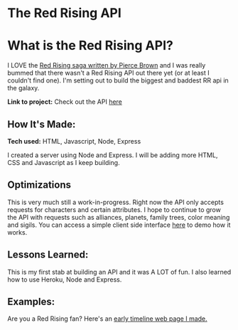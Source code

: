 # The Red Rising API

# What is the Red Rising API? 
I LOVE the <a href="https://www.piercebrown.com/" target="_blank">Red Rising saga written by Pierce Brown</a> and I was really bummed that there wasn't a Red Rising API out there yet (or at least I couldn't find one). I'm setting out to build the biggest and baddest RR api in the galaxy. 

**Link to project:** Check out the API <a href="https://red-rising-api.herokuapp.com/" target="_blank">here</a>

## How It's Made:

**Tech used:** HTML, Javascript, Node, Express

I created a server using Node and Express. I will be adding more HTML, CSS and Javascript as I keep building. 

## Optimizations

This is very much still a work-in-progress. Right now the API only accepts requests for characters and certain attributes. I hope to continue to grow the API with requests such as alliances, planets, family trees, color meaning and sigils. You can access a simple client side interface <a href="https://github.com/michellelavergne/red-rising-client-side">here</a> to demo how it works. 


## Lessons Learned:

This is my first stab at building an API and it was A LOT of fun. I also learned how to use Heroku, Node and Express.

## Examples:
Are you a Red Rising fan? Here's an <a href="https://redrisingtribute.netlify.app" target="_blank">early timeline web page I made.</a>

